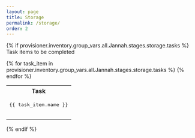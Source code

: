 ```yaml
---
layout: page
title: Storage
permalink: /storage/
order: 2
---
```

{% if provisioner.inventory.group_vars.all.Jannah.stages.storage.tasks %}
Task items to be completed
<table>
  <tr>
        <th>
         Task
        </th>
  </tr>
{% for task_item in provisioner.inventory.group_vars.all.Jannah.stages.storage.tasks %}
        <tr>
            <td><pre>
{{ task_item.name }}
               </pre>
            </td>
        </tr>
{% endfor %}
</table>
{% endif %}